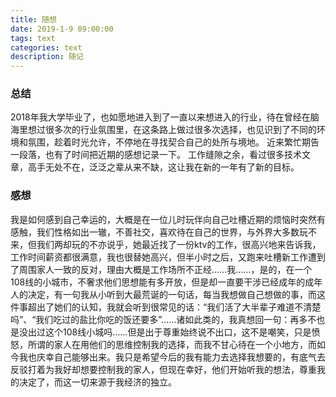 ```yaml
---
title: 随想
date: 2019-1-9 09:00:00
tags: text
categories: text
description: 随记
---
```


### 总结
2018年我大学毕业了，也如愿地进入到了一直以来想进入的行业，待在曾经在脑海里想过很多次的行业氛围里，在这条路上做过很多次选择，也见识到了不同的环境和氛围，趁着时光允许，不停地在寻找契合自己的处所与境地。
近来繁忙期告一段落，也有了时间把近期的感想记录一下。
工作缝隙之余，看过很多技术文章，高手无处不在，泛泛之辈从来不缺，这让我在新的一年有了新的目标。
### 感想
我是如何感到自己幸运的，大概是在一位儿时玩伴向自己吐槽近期的烦恼时突然有感触，我们性格如出一辙，不善社交，喜欢待在自己的世界，与外界大多数玩不来，但我们两却玩的不亦说乎，她最近找了一份ktv的工作，很高兴地来告诉我，工作时间薪资都很满意，我也很替她高兴，但半小时之后，又跑来吐槽新工作遭到了周围家人一致的反对，理由大概是工作场所不正经……我……，是的，在一个108线的小城市，不奢求他们思想能有多开放，但是却一直要干涉已经成年的成年人的决定，有一句我从小听到大最荒诞的一句话，每当我想做自己想做的事，而这件事超出了她们的认知，我就会听到很常见的话：“我们活了大半辈子难道不清楚吗”、“我们吃过的盐比你吃的饭还要多”……诸如此类的，我真想回一句：再多不也是没出过这个108线小城吗……但是出于尊重始终说不出口，这不是嘲笑，只是愤怒，所谓的家人在用他们的思维控制我的选择，而我不甘心待在一个小地方，而如今我也庆幸自己能够出来。我只是希望今后的我有能力去选择我想要的，有底气去反驳打着为我好却想要控制我的家人，但现在幸好，他们开始听我的想法，尊重我的决定了，而这一切来源于我经济的独立。


